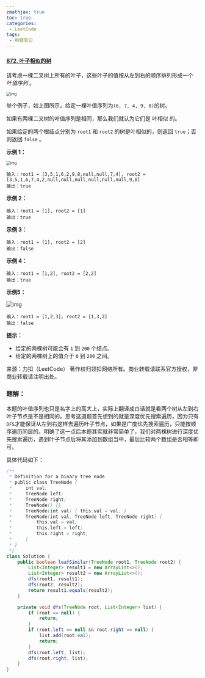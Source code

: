 ```yaml
---
zmathjax: true
toc: true
categories:
 - LeetCode
tags:
 - 刷题笔记
---
```


#### [872. 叶子相似的树](https://leetcode-cn.com/problems/leaf-similar-trees/)

请考虑一棵二叉树上所有的叶子，这些叶子的值按从左到右的顺序排列形成一个 *叶值序列* 。

<img src="https://s3-lc-upload.s3.amazonaws.com/uploads/2018/07/16/tree.png" alt="img" style="zoom:67%;" />

<!--more-->

举个例子，如上图所示，给定一棵叶值序列为` (6, 7, 4, 9, 8) `的树。

如果有两棵二叉树的叶值序列是相同，那么我们就认为它们是 叶相似 的。

如果给定的两个根结点分别为 `root1` 和 `root2` 的树是叶相似的，则返回 `true`；否则返回 `false` 。

**示例 1：**

<img src="https://assets.leetcode.com/uploads/2020/09/03/leaf-similar-1.jpg" alt="img" style="zoom:67%;" />

```
输入：root1 = [3,5,1,6,2,9,8,null,null,7,4], root2 = [3,5,1,6,7,4,2,null,null,null,null,null,null,9,8]
输出：true
```

**示例 2：**

```
输入：root1 = [1], root2 = [1]
输出：true
```

**示例 3：**

```
输入：root1 = [1], root2 = [2]
输出：false
```

**示例 4：**

```
输入：root1 = [1,2], root2 = [2,2]
输出：true
```

**示例5：**

![img](https://assets.leetcode.com/uploads/2020/09/03/leaf-similar-2.jpg)

```
输入：root1 = [1,2,3], root2 = [1,3,2]
输出：false
```

**提示：**

-   给定的两棵树可能会有 `1` 到 `200` 个结点。
-   给定的两棵树上的值介于 `0` 到 `200` 之间。

来源：力扣（LeetCode）
著作权归领扣网络所有。商业转载请联系官方授权，非商业转载请注明出处。

### 题解：

本题的叶值序列也只是名字上的高大上，实际上翻译成白话就是看两个树从左到右叶子节点是不是相同的。思考这道题首先想到的就是深度优先搜索遍历，因为只有`DFS`才能保证从左到右这样去遍历叶子节点，如果是广度优先搜索遍历，只能按顺序遍历同层的。明确了这一点后本题其实就非常简单了，我们对两棵树进行深度优先搜索遍历，遇到叶子节点后将其添加到数组当中，最后比较两个数组是否相等即可。

具体代码如下：

```java
/**
 * Definition for a binary tree node.
 * public class TreeNode {
 *     int val;
 *     TreeNode left;
 *     TreeNode right;
 *     TreeNode() {}
 *     TreeNode(int val) { this.val = val; }
 *     TreeNode(int val, TreeNode left, TreeNode right) {
 *         this.val = val;
 *         this.left = left;
 *         this.right = right;
 *     }
 * }
 */
class Solution {
    public boolean leafSimilar(TreeNode root1, TreeNode root2) {
        List<Integer> result1 = new ArrayList<>();
        List<Integer> result2 = new ArrayList<>();
        dfs(root1, result1);
        dfs(root2, result2);
        return result1.equals(result2);
    }

    private void dfs(TreeNode root, List<Integer> list) {
        if (root == null) {
            return;
        }
        if (root.left == null && root.right == null) {
            list.add(root.val);
            return;
        }
        dfs(root.left, list);
        dfs(root.right, list);
    }
}
```



